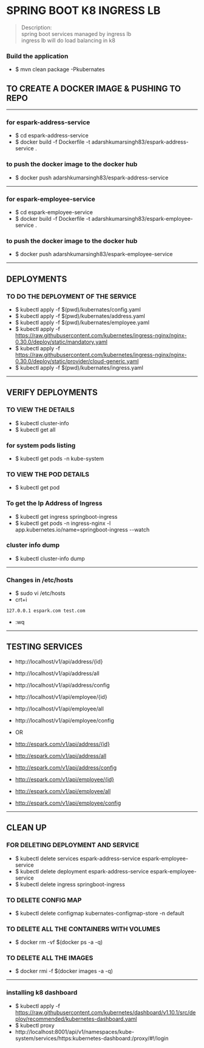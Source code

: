 # SPRING BOOT K8 INGRESS LB 
> Description: \
> spring boot services managed by ingress lb \
> ingress lb will do load balancing in k8 
>
>

### Build the application 
* $ mvn clean package -Pkubernates

## TO CREATE A DOCKER IMAGE & PUSHING TO REPO

----

### for espark-address-service
* $ cd espark-address-service
* $ docker build -f Dockerfile -t adarshkumarsingh83/espark-address-service .

### to push the docker image to the docker hub
* $ docker push adarshkumarsingh83/espark-address-service

----

### for espark-employee-service
* $ cd espark-employee-service
* $ docker build -f Dockerfile -t adarshkumarsingh83/espark-employee-service .

### to push the docker image to the docker hub
* $ docker push adarshkumarsingh83/espark-employee-service

----
## DEPLOYMENTS 
### TO DO THE DEPLOYMENT OF THE SERVICE
* $ kubectl apply -f $(pwd)/kubernates/config.yaml
* $ kubectl apply -f $(pwd)/kubernates/address.yaml
* $ kubectl apply -f $(pwd)/kubernates/employee.yaml
* $ kubectl apply -f https://raw.githubusercontent.com/kubernetes/ingress-nginx/nginx-0.30.0/deploy/static/mandatory.yaml
* $ kubectl apply -f https://raw.githubusercontent.com/kubernetes/ingress-nginx/nginx-0.30.0/deploy/static/provider/cloud-generic.yaml
* $ kubectl apply -f $(pwd)/kubernates/ingress.yaml

----
## VERIFY DEPLOYMENTS 
### TO VIEW THE DETAILS
* $ kubectl cluster-info
* $ kubectl get all

### for system pods listing 
* $ kubectl get pods -n kube-system

### TO VIEW THE POD DETAILS
* $ kubectl get pod

### To get the Ip Address of Ingress
* $ kubectl get ingress springboot-ingress
* $ kubectl get pods -n ingress-nginx -l app.kubernetes.io/name=springboot-ingress --watch

### cluster info dump 
* $ kubectl cluster-info dump
----
### Changes in /etc/hosts
* $ sudo vi /etc/hosts
* crt+i
 ````
 127.0.0.1 espark.com test.com
 ````
* :wq

----
## TESTING SERVICES 

* http://localhost/v1/api/address/{id}
* http://localhost/v1/api/address/all
* http://localhost/v1/api/address/config

* http://localhost/v1/api/employee/{id}
* http://localhost/v1/api/employee/all
* http://localhost/v1/api/employee/config

* OR 

* http://espark.com/v1/api/address/{id}
* http://espark.com/v1/api/address/all
* http://espark.com/v1/api/address/config

* http://espark.com/v1/api/employee/{id}
* http://espark.com/v1/api/employee/all
* http://espark.com/v1/api/employee/config

----
## CLEAN UP 
### FOR DELETING DEPLOYMENT AND SERVICE
* $ kubectl delete services  espark-address-service espark-employee-service
* $ kubectl delete deployment  espark-address-service espark-employee-service
* $ kubectl delete ingress springboot-ingress

### TO DELETE CONFIG MAP
* $ kubectl delete configmap  kubernates-configmap-store -n default

### TO DELETE ALL THE CONTAINERS WITH VOLUMES
* $ docker rm -vf $(docker ps -a -q)

### TO DELETE ALL THE IMAGES
* $ docker rmi -f $(docker images -a -q)
----

### installing k8 dashboard 
* $ kubectl apply -f https://raw.githubusercontent.com/kubernetes/dashboard/v1.10.1/src/deploy/recommended/kubernetes-dashboard.yaml
* $ kubectl proxy
* http://localhost:8001/api/v1/namespaces/kube-system/services/https:kubernetes-dashboard:/proxy/#!/login



